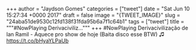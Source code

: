 
+++
author = "Jaydson Gomes"
categories = ["tweet"]
date = "Sat Jun 10 15:27:34 +0000 2017"
draft = false
image = "{TWEET_IMAGE}"
slug = "24aba51de9530c12fd138f31fda95b6a7f1c64b1"
tags = ["tweet"]
title = """#NowPlaying Derivaciviliz..."""
+++
#NowPlaying Derivacivilização de Ian Ramil - Aquece pro show de hoje (Baita disco esse BTW) ♫ https://t.co/bHyaYLPaUb
